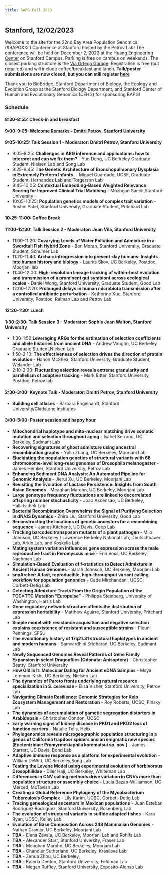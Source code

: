 ```yaml
---
title: BAPG Fall 2023
---
```


<style>
    .sponsor {
        text-align: center;
    }
    .sponsor img {
        width: 100%;
        max-width: 800px;
    }
</style>

## Stanford, 12/02/2023

Welcome to the site for the 22nd Bay Area Population Genomics (#BAPGXXII) Conference at Stanford hosted by the Petrov Lab! The conference will be held on December 2, 2023 at the [Huang Engineering Center](https://maps.app.goo.gl/4kftR4cE132cnFxy9) on Stanford Campus. Parking is free on campus on weekends. The closest parking structure is the [Via Ortega Garage](https://maps.app.goo.gl/Rdwhap8ogo92LSqm6). Registration is free (but required) and will include coffee/breakfast and lunch. **Talk/poster submissions are now closed, but you can still register [here](https://docs.google.com/forms/u/0/d/e/1FAIpQLSfCP7V9S-U4t1WLHClm_l5bwAJFv3qE5mZNTBUPIBmSY1ArzA/alreadyresponded?usp=send_form)**


Thank you to BioBridge, Stanford Department of Biology, the Ecology and Evolution Group at the Stanford Biology Department, and Stanford Center of Human and Evolutionary Genomics (CEHG) for sponsoring BAPG! 


### Schedule

#### **8:30-8:55**: Check-in and breakfast

#### **9:00-9:05**: Welcome Remarks - Dmitri Petrov, Stanford University

#### **9:05-10:25**: Talk Session 1 - Moderator: Dmitri Petrov, Stanford University
* 9:05-9:25: **Challenges in ARG inference and applications: how to interpret and can we fix them?** - Yun Deng, UC Berkeley Graduate Student, Nielsen Lab and Song Lab
* 9:25-9:45: **The Genetic Architecture of Bronchopulmonary Dysplasia in Extremely Preterm Infants.** - Miguel Guardado, UCSF, Graduate Student, Hernandez Lab and Torgerson Lab
* 9:45-10:05: **Contextual Embedding-Based Weighted Relevance Scoring for Improved Clinical Trial Matching** - Mozhgan Saeidi,Stanford University 
* 10:05-10:25: **Population genetics models of complex trait variation** - Roshni Patel, Stanford University, Graduate Student, Pritchard Lab

#### **10:25-11:00**: Coffee Break 

#### **11:00-12:30**: Talk Session 2 - Moderator: Jean Vila, Stanford University
* 11:00-11:20: **Covarying Levels of Water Pollution and Admixture in a Swordtail Fish Hybrid Zone** - Ben Moran, Stanford University, Graduate Student, Schumer Lab
* 11:20-11:40: **Archaic introgression into present-day humans: Insights into human history and biology** - Laurits Skov, UC Berkeley, Postdoc, Moorjani lab
* 11:40-12:00: **High-resolution lineage tracking of within-host evolution and transmission of a prominent gut symbiont across ecological scales** - Daniel Wong, Stanford University, Graduate Student, Good Lab
* 12:00-12:20: **Prolonged delays in human microbiota transmission after a controlled antibiotic perturbation** - Katherine Xue, Stanford University, Postdoc, Relman Lab and Petrov Lab

#### **12:20-1:30**: Lunch

#### **1:30-2:30**: Talk Session 3 - Moderator: Sophie Jean Walton, Stanford University 
* 1:30-1:50:**Leveraging ARGs for the estimation of selection coefficients and allele histories from ancient DNA** - Andrew Vaughn, UC Berkeley Graduate Student,Nielsen Lab
* 1:50-2:10: **The effectiveness of selection drives the direction of protein evolution** - Hanon McShea, Stanford University, Graduate Student, Welander Lab
* 2:10-2:30: **Fluctuating selection reveals extreme granularity and parallelism of adaptive tracking** - Mark Bitter, Stanford University, Postdoc, Petrov lab 

#### **2:30-3:00**: Keynote Talk - Moderator: Dmitri Petrov, Stanford University
* **Building cell atlases** - Barbara Engelhardt, Stanford University/Gladstone Institutes


#### **3:00-5:00**: Poster session and happy hour 
* **Mitochondrial haplotype and mito-nuclear matching drive somatic mutation and selection throughout aging** - Isabel Serrano, UC Berkeley, Sudmant Lab
* **Recovering signatures of ghost admixture using ancestral recombination graphs** - Yulin Zhang, UC Berkeley, Moorjani Lab
* **Elucidating the population genetics of structural variants with 68 chromosome-level long-read genomes of Drosophila melanogaster** - James Hemker, Stanford University, Petrov Lab
* **Enhancing Sediment DNA Analysis: An Automated Pipeline for Genomic Analysis** - Jierui Xu, UC Berkeley, Moorjani Lab
* **Revisiting the Evolution of Lactase Persistence: Insights from South Asian Genomes** - Meaghan Marohn, UC Berkeley, Moorjani Lab
* **Large genotype frequency fluctuations are linked to decorrelated offspring number stochasticity** - Joao Ascensao, UC Berkeley,  Hallatschek Lab
* **Bacterial Recombination Overwhelms the Signal of Purifying Selection in dN/dS Dynamics** - Zhiru Liu, Stanford University, Good Lab
* **Reconstructing the locations of genetic ancestors for a recombining sequence** - James Kitchens, UC Davis, Coop Lab
* **Tracking barcoded transposon mutants of a plant pathogen** - Milo Johnson, UC Berkeley / Lawrence Berkeley National Lab, Deutschbauer Lab, Arkin Lab, and Koskella Lab
* **Mating system variation influences gene expression across the male reproductive tract in Peromyscus mice** - Erin Voss, UC Berkeley, Nachman Lab
* **Simulation-Based Evaluation of f-statistics to Detect Admixture in Ancient Human Genomes** - Sarah Johnson, UC Berkeley, Moorjani Lab
* **snpArcher: A fast, reproducible, high-throughput variant calling workflow for population genomics** - Cade Mirchandani, UCSC, Corbett-Detig Lab
* **Detecting Admixture Tracts From the Origin Population of the TCC>TTC Mutation “Europulse”** - Philippa Steinberg, University of Washington, Harris Lab
* **Gene regulatory network structure affects the distribution of expression heritability** - Matthew Aguirre, Stanford University, Pritchard Lab
* **Simple model with resistance acquisition and negative selection explains coexistence of resistant and susceptible strains** - Pleuni Pennings, SFSU
* **The evolutionary history of 17q21.31 structural haplotypes in ancient and modern humans** - Samvardhini Sridharan, UC Berkeley, Sudmant Lab
* **Newly Sequenced Genomes Reveal Patterns of Gene Family Expansion in select Dragonflies (Odonata: Anisoptera)** - Christopher Beatty, Stanford University
* **How Old Is It: Molecular Dating for Ancient eDNA Samples** - Maya Lemmon-Kishi, UC Berkeley, Nielsen Lab
* **The dynamics of Pareto fronts underlying natural resource specialization in S. cerevisae** - Elisa Visher, Stanford University, Petrov Lab
* **Navigating Climate Resilience: Genomic Strategies for Kelp Ecosystem Management and Restoration** - Roy Roberts, UCSC, Pinsky Lab
* **The dynamics of accumulation of gametic segregation distorters in Arabidopsis** - Christopher Condon, UCSC
* **Early warning signs of kidney disease in PKD1 and PKD2 loss of function carriers** - Natalie Telis, Helix
* **Phylogenomics reveals microgeographic population structuring in a genus of California trapdoor spiders and an enigmatic new species (Euctenizidae: Promyrmekiaphila korematsui sp. nov.)** - James Starrett, UC Davis, Bond Lab
* **Adaptive immune response as a platform for experimental evolution** - William DeWitt, UC Berkeley,Song Lab
* **Testing the Levene Model using experimental evolution of herbivorous Drosophilidae** - Diler Haji, UC Berkeley, Whiteman Lab
* **Differences in CNV calling methods drive variation in CNVs more than population structure or assembly choice** - Lucia Bazan-Williamson, UC Merced, McTavish Lab
* **Creating a Global Reference Phylogeny of the Mycobacterium Tuberculosis Complex** - Lily Karim, UCSC, Corbett-Detig Lab
* **Tracing genealogical ancestors in Mexican populations** - Juan Esteban Rodriguez Rodriguez, Stanford University, Rosenberg Lab
* **The evolution of structural variants in sulfide adapted fishes** - Kara Ryan, UCSC, Kelley Lab
* **Evolution of Base Composition Across 248 Mammalian Genomes** - Nathan Cramer, UC Berkeley, Moorjani Lab 
* **TBA** - Elena Zavala, UC Berkeley, Moorjani Lab and Rohlfs Lab
* **TBA** - Alexander Starr, Stanford University, Fraser Lab
* **TBA** - Meaghan Marohn, UC Berkeley, Moorjani Lab
* **TBA** - Chandler Sutherland, UC Berkeley, Krasileva Lab
* **TBA** - Zehua Zhou, UC Berkeley,
* **TBA** - Kaleda Denton, Stanford University, Feldman Lab
* **TBA** - Megan Ruffley, Stanford University, Exposito-Alonso Lab

